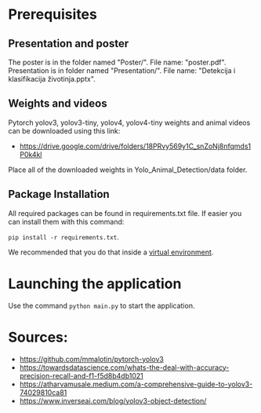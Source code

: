 # Prerequisites

## Presentation and poster
The poster is in the folder named "Poster/". File name: "poster.pdf".
Presentation is in folder named "Presentation/". File name: "Detekcija i klasifikacija životinja.pptx".

## Weights and videos
Pytorch yolov3, yolov3-tiny, yolov4, yolov4-tiny weights and animal videos can be downloaded using this link:
- https://drive.google.com/drive/folders/18PRvy569y1C_snZoNj8nfqmds1P0k4kl

Place all of the downloaded weights in Yolo_Animal_Detection/data folder.

## Package Installation

All required packages can be found in requirements.txt file. If easier you can install them with this command:

`pip install -r requirements.txt`.

We recommended that you do that inside a [virtual environment](https://docs.python.org/3/tutorial/venv.html).

# Launching the application

Use the command `python main.py` to start the application.

# Sources:

- https://github.com/mmalotin/pytorch-yolov3
- https://towardsdatascience.com/whats-the-deal-with-accuracy-precision-recall-and-f1-f5d8b4db1021
- https://atharvamusale.medium.com/a-comprehensive-guide-to-yolov3-74029810ca81
- https://www.inverseai.com/blog/yolov3-object-detection/
